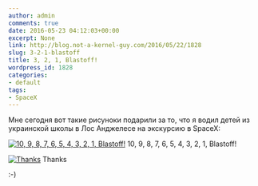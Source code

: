 ```yaml
---
author: admin
comments: true
date: 2016-05-23 04:12:03+00:00
excerpt: None
link: http://blog.not-a-kernel-guy.com/2016/05/22/1828
slug: 3-2-1-blastoff
title: 3, 2, 1, Blastoff!
wordpress_id: 1828
categories:
- default
tags:
- SpaceX
---
```


Мне сегодня вот такие рисуноки подарили за то, что я водил детей из украинской школы в Лос Анджелесе на экскурсию в SpaceX:

[![10, 9, 8, 7, 6, 5, 4, 3, 2, 1, Blastoff!](http://blog.not-a-kernel-guy.com/wp-content/uploads/2016/05/thanks1.jpg)](http://blog.not-a-kernel-guy.com/wp-content/uploads/2016/05/thanks1.jpg) 10, 9, 8, 7, 6, 5, 4, 3, 2, 1, Blastoff!

<!-- more -->

[![Thanks](http://blog.not-a-kernel-guy.com/wp-content/uploads/2016/05/thanks2.jpg)](http://blog.not-a-kernel-guy.com/wp-content/uploads/2016/05/thanks2.jpg) Thanks

:-)
